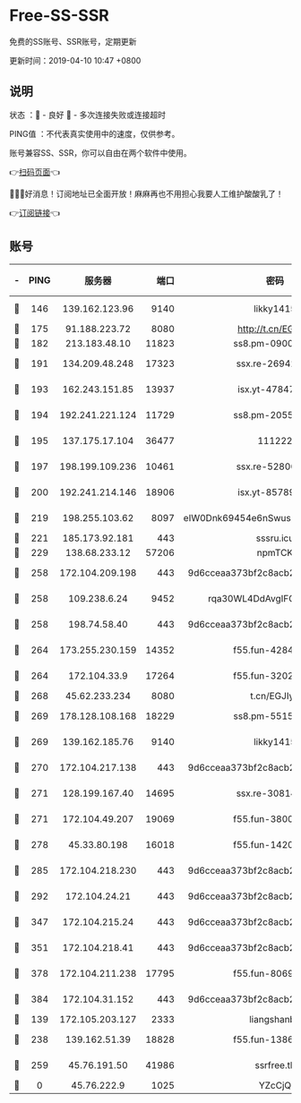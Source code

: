 # Free-SS-SSR

免费的SS账号、SSR账号，定期更新

更新时间：2019-04-10 10:47 +0800

## 说明

状态     ：🙂 - 良好 🙁 - 多次连接失败或连接超时

PING值   ：不代表真实使用中的速度，仅供参考。

账号兼容SS、SSR，你可以自由在两个软件中使用。

👉[扫码页面](https://liesauer.github.io/Free-SS-SSR/)👈

🎉🎉🎉好消息！订阅地址已全面开放！麻麻再也不用担心我要人工维护酸酸乳了！

👉[订阅链接](https://www.liesauer.net/yogurt/subscribe?ACCESS_TOKEN=DAYxR3mMaZAsaqUb)👈

## 账号

|-|PING|服务器|端口|密码|加密方式|区域|
|:----:|:----:|:-----:|-----:|:----:|:----:|:----:|
|🙂|146|139.162.123.96|9140|likky1415|aes-256-cfb|JP|
|🙂|175|91.188.223.72|8080|http://t.cn/EGJIyrl|rc4-md5|RU|
|🙂|182|213.183.48.10|11823|ss8.pm-09004026|rc4-md5|RU|
|🙂|191|134.209.48.248|17323|ssx.re-26942961|aes-256-cfb|US|
|🙂|193|162.243.151.85|13937|isx.yt-47847621|aes-256-cfb|US|
|🙂|194|192.241.221.124|11729|ss8.pm-20551388|aes-256-cfb|US|
|🙂|195|137.175.17.104|36477|111222|aes-256-cfb|US|
|🙂|197|198.199.109.236|10461|ssx.re-52800704|aes-256-cfb|US|
|🙂|200|192.241.214.146|18906|isx.yt-85789665|aes-256-cfb|US|
|🙂|219|198.255.103.62|8097|eIW0Dnk69454e6nSwuspv9DmS201tQ0D|aes-256-cfb|US|
|🙂|221|185.173.92.181|443|sssru.icu|rc4-md5|RU|
|🙂|229|138.68.233.12|57206|npmTCK|rc4-md5|US|
|🙂|258|172.104.209.198|443|9d6cceaa373bf2c8acb22e60b6a58be6|aes-256-cfb|US|
|🙂|258|109.238.6.24|9452|rqa30WL4DdAvgIFG6Fs3znzTa|aes-256-cfb|FR|
|🙂|258|198.74.58.40|443|9d6cceaa373bf2c8acb22e60b6a58be6|aes-256-cfb|US|
|🙂|264|173.255.230.159|14352|f55.fun-42849450|aes-256-cfb|US|
|🙂|264|172.104.33.9|17264|f55.fun-32023519|aes-256-cfb|SG|
|🙂|268|45.62.233.234|8080|t.cn/EGJIyrl|rc4-md5|CA|
|🙂|269|178.128.108.168|18229|ss8.pm-55151453|aes-256-cfb|SG|
|🙂|269|139.162.185.76|9140|likky1415|aes-256-cfb|DE|
|🙂|270|172.104.217.138|443|9d6cceaa373bf2c8acb22e60b6a58be6|aes-256-cfb|US|
|🙂|271|128.199.167.40|14695|ssx.re-30814768|aes-256-cfb|SG|
|🙂|271|172.104.49.207|19069|f55.fun-38005392|aes-256-cfb|SG|
|🙂|278|45.33.80.198|16018|f55.fun-14203121|aes-256-cfb|US|
|🙂|285|172.104.218.230|443|9d6cceaa373bf2c8acb22e60b6a58be6|aes-256-cfb|US|
|🙂|292|172.104.24.21|443|9d6cceaa373bf2c8acb22e60b6a58be6|aes-256-cfb|US|
|🙂|347|172.104.215.24|443|9d6cceaa373bf2c8acb22e60b6a58be6|aes-256-cfb|US|
|🙂|351|172.104.218.41|443|9d6cceaa373bf2c8acb22e60b6a58be6|aes-256-cfb|US|
|🙂|378|172.104.211.238|17795|f55.fun-80693002|aes-256-cfb|US|
|🙂|384|172.104.31.152|443|9d6cceaa373bf2c8acb22e60b6a58be6|aes-256-cfb|US|
|🙂|139|172.105.203.127|2333|liangshanbo|chacha20|JP|
|🙂|238|139.162.51.39|18828|f55.fun-13867294|aes-256-cfb|SG|
|🙂|259|45.76.191.50|41986|ssrfree.tk|aes-256-cfb|SG|
|🙁|0|45.76.222.9|1025|YZcCjQ|rc4-md5|JP|
